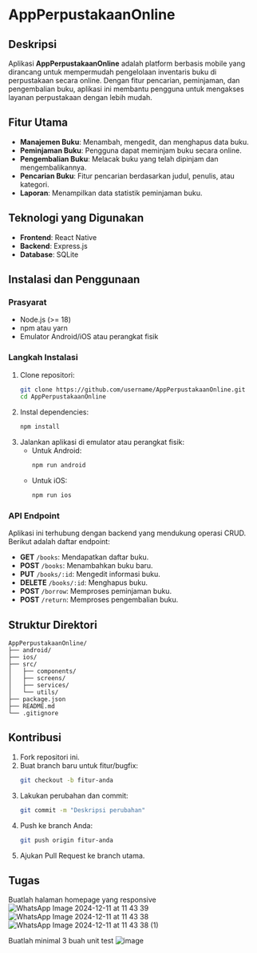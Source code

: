 # AppPerpustakaanOnline

## Deskripsi
Aplikasi **AppPerpustakaanOnline** adalah platform berbasis mobile yang dirancang untuk mempermudah pengelolaan inventaris buku di perpustakaan secara online. Dengan fitur pencarian, peminjaman, dan pengembalian buku, aplikasi ini membantu pengguna untuk mengakses layanan perpustakaan dengan lebih mudah.

## Fitur Utama
- **Manajemen Buku**: Menambah, mengedit, dan menghapus data buku.
- **Peminjaman Buku**: Pengguna dapat meminjam buku secara online.
- **Pengembalian Buku**: Melacak buku yang telah dipinjam dan mengembalikannya.
- **Pencarian Buku**: Fitur pencarian berdasarkan judul, penulis, atau kategori.
- **Laporan**: Menampilkan data statistik peminjaman buku.

## Teknologi yang Digunakan
- **Frontend**: React Native
- **Backend**: Express.js
- **Database**: SQLite

## Instalasi dan Penggunaan

### Prasyarat
- Node.js (>= 18)
- npm atau yarn
- Emulator Android/iOS atau perangkat fisik

### Langkah Instalasi
1. Clone repositori:
   ```bash
   git clone https://github.com/username/AppPerpustakaanOnline.git
   cd AppPerpustakaanOnline
   ```
2. Instal dependencies:
   ```bash
   npm install
   ```
3. Jalankan aplikasi di emulator atau perangkat fisik:
   - Untuk Android:
     ```bash
     npm run android
     ```
   - Untuk iOS:
     ```bash
     npm run ios
     ```

### API Endpoint
Aplikasi ini terhubung dengan backend yang mendukung operasi CRUD. Berikut adalah daftar endpoint:

- **GET** `/books`: Mendapatkan daftar buku.
- **POST** `/books`: Menambahkan buku baru.
- **PUT** `/books/:id`: Mengedit informasi buku.
- **DELETE** `/books/:id`: Menghapus buku.
- **POST** `/borrow`: Memproses peminjaman buku.
- **POST** `/return`: Memproses pengembalian buku.

## Struktur Direktori
```
AppPerpustakaanOnline/
├── android/
├── ios/
├── src/
│   ├── components/
│   ├── screens/
│   ├── services/
│   └── utils/
├── package.json
├── README.md
└── .gitignore
```

## Kontribusi
1. Fork repositori ini.
2. Buat branch baru untuk fitur/bugfix:
   ```bash
   git checkout -b fitur-anda
   ```
3. Lakukan perubahan dan commit:
   ```bash
   git commit -m "Deskripsi perubahan"
   ```
4. Push ke branch Anda:
   ```bash
   git push origin fitur-anda
   ```
5. Ajukan Pull Request ke branch utama.

## Tugas 

Buatlah halaman homepage yang responsive
![WhatsApp Image 2024-12-11 at 11 43 39](https://github.com/user-attachments/assets/c8285671-514f-4de4-a5aa-bc81e0b4fca5)
![WhatsApp Image 2024-12-11 at 11 43 38](https://github.com/user-attachments/assets/23c57ffa-f672-4a74-be51-f073aa7d7f00)
![WhatsApp Image 2024-12-11 at 11 43 38 (1)](https://github.com/user-attachments/assets/dad27e71-3ce5-4a3e-95dc-abd54b69b912)

Buatlah minimal 3 buah unit test
![image](https://github.com/user-attachments/assets/e5ef2912-8b4e-44f0-be1f-9e57f65e83cc)

